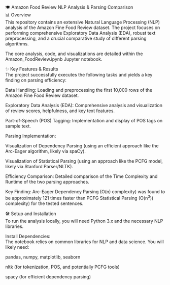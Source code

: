 🍽️ Amazon Food Review NLP Analysis & Parsing Comparison<br>
📊 Overview<br>
This repository contains an extensive Natural Language Processing (NLP) analysis of the Amazon Fine Food Review dataset. The project focuses on performing comprehensive Exploratory Data Analysis (EDA), robust text preprocessing, and a crucial comparative study of different parsing algorithms.

The core analysis, code, and visualizations are detailed within the Amazon_FoodReview.ipynb Jupyter notebook.

✨ Key Features & Results<br>
The project successfully executes the following tasks and yields a key finding on parsing efficiency:

Data Handling: Loading and preprocessing the first 10,000 rows of the Amazon Fine Food Review dataset.

Exploratory Data Analysis (EDA): Comprehensive analysis and visualization of review scores, helpfulness, and key text features.

Part-of-Speech (POS) Tagging: Implementation and display of POS tags on sample text.

Parsing Implementation:

Visualization of Dependency Parsing (using an efficient approach like the Arc-Eager algorithm, likely via spaCy).

Visualization of Statistical Parsing (using an approach like the PCFG model, likely via Stanford Parser/NLTK).

Efficiency Comparison: Detailed comparison of the Time Complexity and Runtime of the two parsing approaches.

Key Finding: Arc-Eager Dependency Parsing (O(n) complexity) was found to be approximately 121 times faster than PCFG Statistical Parsing (O(n<sup>3</sup>)) complexity) for the tested sentences.

🛠️ Setup and Installation<br>
To run the analysis locally, you will need Python 3.x and the necessary NLP libraries.

Install Dependencies:<br>
The notebook relies on common libraries for NLP and data science. You will likely need:

pandas, numpy, matplotlib, seaborn

nltk (for tokenization, POS, and potentially PCFG tools)

spacy (for efficient dependency parsing)
